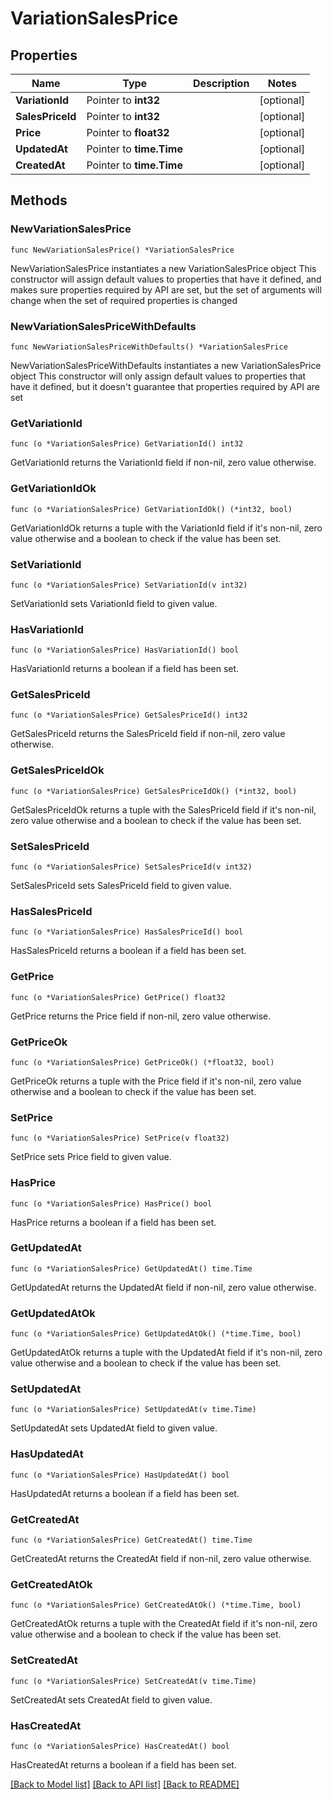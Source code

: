 # VariationSalesPrice

## Properties

Name | Type | Description | Notes
------------ | ------------- | ------------- | -------------
**VariationId** | Pointer to **int32** |  | [optional] 
**SalesPriceId** | Pointer to **int32** |  | [optional] 
**Price** | Pointer to **float32** |  | [optional] 
**UpdatedAt** | Pointer to **time.Time** |  | [optional] 
**CreatedAt** | Pointer to **time.Time** |  | [optional] 

## Methods

### NewVariationSalesPrice

`func NewVariationSalesPrice() *VariationSalesPrice`

NewVariationSalesPrice instantiates a new VariationSalesPrice object
This constructor will assign default values to properties that have it defined,
and makes sure properties required by API are set, but the set of arguments
will change when the set of required properties is changed

### NewVariationSalesPriceWithDefaults

`func NewVariationSalesPriceWithDefaults() *VariationSalesPrice`

NewVariationSalesPriceWithDefaults instantiates a new VariationSalesPrice object
This constructor will only assign default values to properties that have it defined,
but it doesn't guarantee that properties required by API are set

### GetVariationId

`func (o *VariationSalesPrice) GetVariationId() int32`

GetVariationId returns the VariationId field if non-nil, zero value otherwise.

### GetVariationIdOk

`func (o *VariationSalesPrice) GetVariationIdOk() (*int32, bool)`

GetVariationIdOk returns a tuple with the VariationId field if it's non-nil, zero value otherwise
and a boolean to check if the value has been set.

### SetVariationId

`func (o *VariationSalesPrice) SetVariationId(v int32)`

SetVariationId sets VariationId field to given value.

### HasVariationId

`func (o *VariationSalesPrice) HasVariationId() bool`

HasVariationId returns a boolean if a field has been set.

### GetSalesPriceId

`func (o *VariationSalesPrice) GetSalesPriceId() int32`

GetSalesPriceId returns the SalesPriceId field if non-nil, zero value otherwise.

### GetSalesPriceIdOk

`func (o *VariationSalesPrice) GetSalesPriceIdOk() (*int32, bool)`

GetSalesPriceIdOk returns a tuple with the SalesPriceId field if it's non-nil, zero value otherwise
and a boolean to check if the value has been set.

### SetSalesPriceId

`func (o *VariationSalesPrice) SetSalesPriceId(v int32)`

SetSalesPriceId sets SalesPriceId field to given value.

### HasSalesPriceId

`func (o *VariationSalesPrice) HasSalesPriceId() bool`

HasSalesPriceId returns a boolean if a field has been set.

### GetPrice

`func (o *VariationSalesPrice) GetPrice() float32`

GetPrice returns the Price field if non-nil, zero value otherwise.

### GetPriceOk

`func (o *VariationSalesPrice) GetPriceOk() (*float32, bool)`

GetPriceOk returns a tuple with the Price field if it's non-nil, zero value otherwise
and a boolean to check if the value has been set.

### SetPrice

`func (o *VariationSalesPrice) SetPrice(v float32)`

SetPrice sets Price field to given value.

### HasPrice

`func (o *VariationSalesPrice) HasPrice() bool`

HasPrice returns a boolean if a field has been set.

### GetUpdatedAt

`func (o *VariationSalesPrice) GetUpdatedAt() time.Time`

GetUpdatedAt returns the UpdatedAt field if non-nil, zero value otherwise.

### GetUpdatedAtOk

`func (o *VariationSalesPrice) GetUpdatedAtOk() (*time.Time, bool)`

GetUpdatedAtOk returns a tuple with the UpdatedAt field if it's non-nil, zero value otherwise
and a boolean to check if the value has been set.

### SetUpdatedAt

`func (o *VariationSalesPrice) SetUpdatedAt(v time.Time)`

SetUpdatedAt sets UpdatedAt field to given value.

### HasUpdatedAt

`func (o *VariationSalesPrice) HasUpdatedAt() bool`

HasUpdatedAt returns a boolean if a field has been set.

### GetCreatedAt

`func (o *VariationSalesPrice) GetCreatedAt() time.Time`

GetCreatedAt returns the CreatedAt field if non-nil, zero value otherwise.

### GetCreatedAtOk

`func (o *VariationSalesPrice) GetCreatedAtOk() (*time.Time, bool)`

GetCreatedAtOk returns a tuple with the CreatedAt field if it's non-nil, zero value otherwise
and a boolean to check if the value has been set.

### SetCreatedAt

`func (o *VariationSalesPrice) SetCreatedAt(v time.Time)`

SetCreatedAt sets CreatedAt field to given value.

### HasCreatedAt

`func (o *VariationSalesPrice) HasCreatedAt() bool`

HasCreatedAt returns a boolean if a field has been set.


[[Back to Model list]](../README.md#documentation-for-models) [[Back to API list]](../README.md#documentation-for-api-endpoints) [[Back to README]](../README.md)



